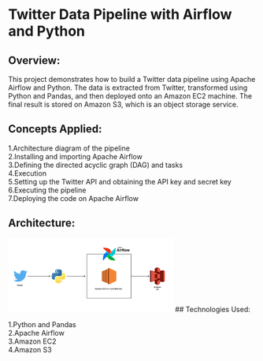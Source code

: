 # Twitter Data Pipeline with Airflow and Python
## Overview:

This project demonstrates how to build a Twitter data pipeline using Apache Airflow and Python. The data is extracted from Twitter, transformed using Python and Pandas, and then deployed onto an Amazon EC2 machine. The final result is stored on Amazon S3, which is an object storage service.

## Concepts Applied:

1.Architecture diagram of the pipeline  
2.Installing and importing Apache Airflow  
3.Defining the directed acyclic graph (DAG) and tasks  
4.Execution  
5.Setting up the Twitter API and obtaining the API key and secret key  
6.Executing the pipeline  
7.Deploying the code on Apache Airflow  

## Architecture:  
  
<img src="download (1).png">  
## Technologies Used:

1.Python and Pandas  
2.Apache Airflow  
3.Amazon EC2  
4.Amazon S3  
